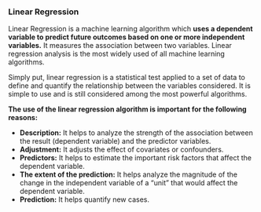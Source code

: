 ### Linear Regression

Linear Regression is a machine learning algorithm which **uses a dependent variable to predict future outcomes based on one or more independent variables.** It measures the association between two variables. Linear regression analysis is the most widely used of all machine learning algorithms.

Simply put, linear regression is a statistical test applied to a set of data to define and quantify the relationship between the variables considered. It is simple to use and is still considered among the most powerful algorithms.

**The use of the linear regression algorithm is important for the following reasons:**

* **Description:** It helps to analyze the strength of the association between the result (dependent variable) and the predictor variables.
* **Adjustment:** It adjusts the effect of covariates or confounders.
* **Predictors:** It helps to estimate the important risk factors that affect the dependent variable.
* **The extent of the prediction:** It helps analyze the magnitude of the change in the independent variable of a “unit” that would affect the dependent variable.
* **Prediction:** It helps quantify new cases.
